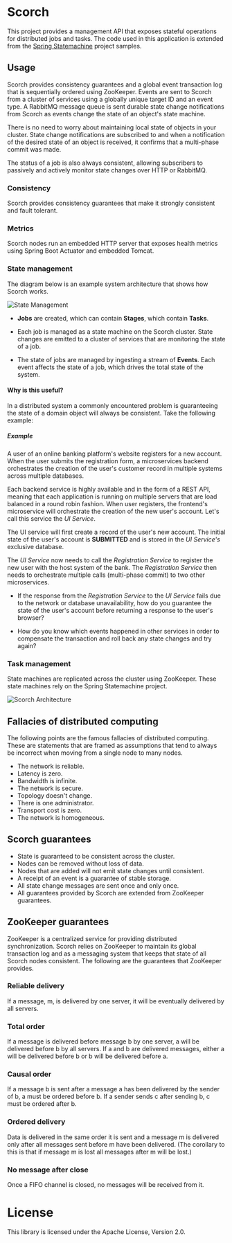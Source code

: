 # Scorch

This project provides a management API that exposes stateful operations for distributed jobs and tasks. The code used in this application is extended from the [Spring Statemachine](http://projects.spring.io/spring-statemachine/) project samples.

## Usage

Scorch provides consistency guarantees and a global event transaction log that is sequentially ordered using ZooKeeper. Events are sent to Scorch from a cluster of services using a globally unique target ID and an event type. A RabbitMQ message queue is sent durable state change notifications from Scorch as events change the state of an object's state machine.

There is no need to worry about maintaining local state of objects in your cluster. State change notifications are subscribed to and when a notification of the desired state of an object is received, it confirms that a multi-phase commit was made.

The status of a job is also always consistent, allowing subscribers to passively and actively monitor state changes over HTTP or RabbitMQ.

### Consistency

Scorch provides consistency guarantees that make it strongly consistent and fault tolerant.

### Metrics

Scorch nodes run an embedded HTTP server that exposes health metrics using Spring Boot Actuator and embedded Tomcat.

### State management

The diagram below is an example system architecture that shows how Scorch works.

![State Management](http://i.imgur.com/CweJus3.png)

* **Jobs** are created, which can contain **Stages**, which contain **Tasks**.

* Each job is managed as a state machine on the Scorch cluster. State changes are emitted to a cluster of services that are monitoring the state of a job.

* The state of jobs are managed by ingesting a stream of **Events**. Each event affects the state of a job, which drives the total state of the system.

#### Why is this useful?

In a distributed system a commonly encountered problem is guaranteeing the state of a domain object will always be consistent. Take the following example:

##### Example

A user of an online banking platform's website registers for a new account. When the user submits the registration form, a microservices backend orchestrates the creation of the user's customer record in multiple systems across multiple databases.

Each backend service is highly available and in the form of a REST API, meaning that each application is running on multiple servers that are load balanced in a round robin fashion. When user registers, the frontend's microservice will orchestrate the creation of the new user's account. Let's call this service the *UI Service*.

The UI service will first create a record of the user's new account. The initial state of the user's account is **SUBMITTED** and is stored in the *UI Service's* exclusive database.

The *UI Service* now needs to call the *Registration Service* to register the new user with the host system of the bank. The *Registration Service* then needs to orchestrate multiple calls (multi-phase commit) to two other microservices.

* If the response from the *Registration Service* to the *UI Service* fails due to the network or database unavailability, how do you guarantee the state of the user's account before returning a response to the user's browser?

* How do you know which events happened in other services in order to compensate the transaction and roll back any state changes and try again?

### Task management

State machines are replicated across the cluster using ZooKeeper. These state machines rely on the Spring Statemachine project.

![Scorch Architecture](http://i.imgur.com/qetTXFr.png)

## Fallacies of distributed computing

The following points are the famous fallacies of distributed computing. These are statements that are framed as assumptions that tend to always be incorrect when moving from a single node to many nodes.

* The network is reliable.
* Latency is zero.
* Bandwidth is infinite.
* The network is secure.
* Topology doesn't change.
* There is one administrator.
* Transport cost is zero.
* The network is homogeneous.

## Scorch guarantees

* State is guaranteed to be consistent across the cluster.
* Nodes can be removed without loss of data.
* Nodes that are added will not emit state changes until consistent.
* A receipt of an event is a guarantee of stable storage.
* All state change messages are sent once and only once.
* All guarantees provided by Scorch are extended from ZooKeeper guarantees.

## ZooKeeper guarantees

ZooKeeper is a centralized service for providing distributed synchronization. Scorch relies on ZooKeeper to maintain its global transaction log and as a messaging system that keeps that state of all Scorch nodes consistent. The following are the guarantees that ZooKeeper provides.

### Reliable delivery

If a message, m, is delivered by one server, it will be eventually delivered by all servers.

### Total order

If a message is delivered before message b by one server, a will be delivered before b by all servers. If a and b are delivered messages, either a will be delivered before b or b will be delivered before a.

### Causal order

If a message b is sent after a message a has been delivered by the sender of b, a must be ordered before b. If a sender sends c after sending b, c must be ordered after b.

### Ordered delivery

Data is delivered in the same order it is sent and a message m is delivered only after all messages sent before m have been delivered. (The corollary to this is that if message m is lost all messages after m will be lost.)

### No message after close

Once a FIFO channel is closed, no messages will be received from it.


License
================

This library is licensed under the Apache License, Version 2.0.
